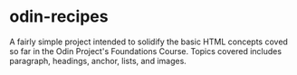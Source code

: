 # odin-recipes
A fairly simple project intended to solidify the basic HTML concepts coved so far in the Odin Project's Foundations Course.
Topics covered includes paragraph, headings, anchor, lists, and images.